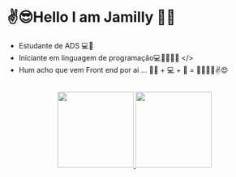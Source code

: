 # ✌️😎Hello I am Jamilly 👩🏾
- Estudante de ADS  💻🧠
- Iniciante em linguagem de programação💻🧠👩🏾‍💻 </> 
- Hum acho que vem Front end por ai ... 👩🏾 + 💻 + 🧠 = 👩🏾‍💻😉✌️😍

##
<div align="center">
  <a href="https://github.com/cavalcante009">
  <img height="150em" src="https://github-readme-stats.vercel.app/api?username=cavalcante009&show_icons=true&theme=dracula&include_all_commits=true&count_private=true"/>
  <img height="150em" src="https://github-readme-stats.vercel.app/api/top-langs/?username=cavalcante009&layout=compact&langs_count=7&theme=dracula"/>
</div>
